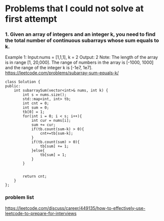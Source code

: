 # Problems that I could not solve at first attempt


### 1. Given an array of integers and an integer k, you need to find the total number of continuous subarrays whose sum equals to k.

Example 1:
Input:nums = [1,1,1], k = 2
Output: 2
Note:
The length of the array is in range [1, 20,000].
The range of numbers in the array is [-1000, 1000] and the range of the integer k is [-1e7, 1e7].
https://leetcode.com/problems/subarray-sum-equals-k/

```
class Solution {
public:
    int subarraySum(vector<int>& nums, int k) {
        int s = nums.size();
        std::map<int, int> tb;
        int cnt = 0;
        int sum = 0;
        tb[0] = 1;
        for(int i = 0; i < s; i++){
            int cur = nums[i];
            sum += cur;
            if(tb.count(sum-k) > 0){
                cnt+=tb[sum-k];
            }
            if(tb.count(sum) > 0){
                tb[sum] += 1;
            }else{
                tb[sum] = 1;
            }
        }
        
        
        return cnt;
    }
};
```
### problem list
https://leetcode.com/discuss/career/449135/how-to-effectively-use-leetcode-to-prepare-for-interviews
